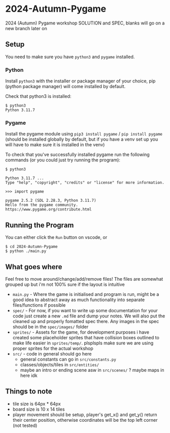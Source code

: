 # 2024-Autumn-Pygame
2024 (Autumn) Pygame workshop SOLUTION and SPEC, blanks will go on a new branch later on

## Setup
You need to make sure you have `python3` and `pygame` installed.

### Python
Install `python3` with the installer or package manager of your choice, pip (python package manager) will come installed by default.

Check that python3 is installed: 
```
$ python3
Python 3.11.7
```

### Pygame
Install the pygame module using `pip3 install pygame` / `pip install pygame` (should be installed globally by default, but if you have a venv set up you will have to make sure it is installed in the venv)

To check that you've successfully installed pygame run the following commands (or you could just try running the program):
```
$ python3

Python 3.11.7 ...
Type "help", "copyright", "credits" or "license" for more information.

>>> import pygame

pygame 2.5.2 (SDL 2.28.3, Python 3.11.7)
Hello from the pygame community. https://www.pygame.org/contribute.html
```

## Running the Program
You can either click the `Run` button on vscode, or 
```
$ cd 2024-Autumn-Pygame
$ python ./main.py
```

## What goes where
Feel free to move around/change/add/remove files! The files are somewhat grouped up but i'm not 100% sure if the layout is intuitive

- `main.py` - Where the game is initialised and program is run, might be a good idea to abstract away as much functionality into separate files/functions if possible
- `spec/` - For now, if you want to write up some documentation for your code just create a new `.md` file and dump your notes. We will also put the cleaned up and properly fomatted spec there. Any images in the spec should be in the `spec/images/` folder
- `sprites/` - Assets for the game, for development purposes i have created some placeholder sprites that have collision boxes outlined to make life easier in `sprites/temp/`. plsplspls make sure we are using proper sprites for the actual workshop
- `src/` - code in general should go here
    - general constants can go in `src/constants.py`
    - classes/objects/tiles in `src/entities/`
    - maybe an intro or ending scene asw in `src/scenes/` ? maybe maps in here idk


## Things to note
- tile size is 64px * 64px
- board size is 10 x 14 tiles
- player movement should be setup, player's get_x() and get_y() return their center position, otherwise coordinates will be the top left corner (not tested)
